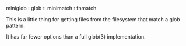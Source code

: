miniglob : glob :: minimatch : fnmatch

This is a little thing for getting files from the filesystem that match
a glob pattern.

It has far fewer options than a full glob(3) implementation.
